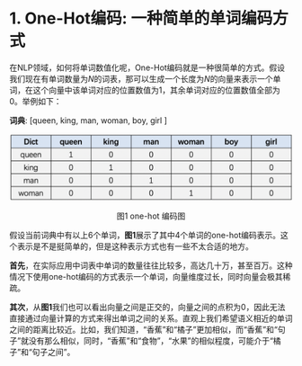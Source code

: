 # 1. One-Hot编码: 一种简单的单词编码方式

在NLP领域，如何将单词数值化呢，One-Hot编码就是一种很简单的方式。假设我们现在有单词数量为$N$的词表，那可以生成一个长度为$N$的向量来表示一个单词，在这个向量中该单词对应的位置数值为1，其余单词对应的位置数值全部为0。举例如下：

**词典**: [queen, king, man, woman, boy, girl ]

![image-20210430135930316](https://raw.githubusercontent.com/1649759610/images_for_blog/master/image-20210430135930316.png)

<center>图1 one-hot 编码图 </center>

假设当前词典中有以上6个单词，**图1**展示了其中4个单词的one-hot编码表示。这个表示是不是挺简单的，但是这种表示方式也有一些不太合适的地方。

**首先**，在实际应用中词表中单词的数量往往比较多，高达几十万，甚至百万。这种情况下使用one-hot编码的方式表示一个单词，向量维度过长，同时向量会极其稀疏。

**其次**，从**图1**我们也可以看出向量之间是正交的，向量之间的点积为0，因此无法直接通过向量计算的方式来得出单词之间的关系。直观上我们希望语义相近的单词之间的距离比较近。比如，我们知道，“香蕉”和“橘子”更加相似，而“香蕉”和“句子”就没有那么相似，同时，“香蕉”和“食物”，“水果”的相似程度，可能介于“橘子”和“句子之间”。
